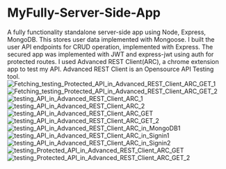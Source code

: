 # MyFully-Server-Side-App
A fully functionality standalone server-side app using Node, Express, MongoDB. 
This stores user data implemented with Mongoose.
I built the user API endpoints for CRUD operation, implemented with Express.
The secured app was implemented with JWT and express-jwt using auth for protected routes.
I used Advanced REST Client(ARC), a chrome extension app to test my API.
Advanced REST Client is an Opensource API Testing tool.
![Fetching_testing_Protected_API_in_Advanced_REST_Client_ARC_GET_1](https://user-images.githubusercontent.com/43505777/109548801-bc6ce880-7a92-11eb-9d6b-8cf0c80db49f.JPG)
![Fetching_testing_Protected_API_in_Advanced_REST_Client_ARC_GET_2](https://user-images.githubusercontent.com/43505777/109548802-bd057f00-7a92-11eb-9c8b-e22a590cc2cd.JPG)
![testing_API_in_Advanced_REST_Client_ARC_1](https://user-images.githubusercontent.com/43505777/109548803-bd9e1580-7a92-11eb-84b8-74eb4f480058.JPG)
![testing_API_in_Advanced_REST_Client_ARC_2](https://user-images.githubusercontent.com/43505777/109548805-be36ac00-7a92-11eb-8a39-7bdc53f2de4e.JPG)
![testing_API_in_Advanced_REST_Client_ARC_GET](https://user-images.githubusercontent.com/43505777/109548806-be36ac00-7a92-11eb-82f1-8ad60f050b20.JPG)
![testing_API_in_Advanced_REST_Client_ARC_GET_2](https://user-images.githubusercontent.com/43505777/109548808-becf4280-7a92-11eb-9c53-596d63c8e548.JPG)
![testing_API_in_Advanced_REST_Client_ARC_in_MongoDB1](https://user-images.githubusercontent.com/43505777/109548809-becf4280-7a92-11eb-9fc6-f5a63c65c1fc.JPG)
![testing_API_in_Advanced_REST_Client_ARC_in_Signin1](https://user-images.githubusercontent.com/43505777/109548810-bf67d900-7a92-11eb-821f-6715b9918c2c.JPG)
![testing_API_in_Advanced_REST_Client_ARC_in_Signin2](https://user-images.githubusercontent.com/43505777/109548812-c0006f80-7a92-11eb-91db-e70c4f8a1460.JPG)
![testing_Protected_API_in_Advanced_REST_Client_ARC_GET](https://user-images.githubusercontent.com/43505777/109548813-c0006f80-7a92-11eb-975e-821e9c356a6b.JPG)
![testing_Protected_API_in_Advanced_REST_Client_ARC_GET_2](https://user-images.githubusercontent.com/43505777/109548814-c0990600-7a92-11eb-8ef3-0c230e506e39.JPG)

